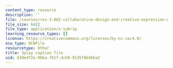 ```yaml
---
content_type: resource
description: ''
file: /courses/res-3-002-collaborative-design-and-creative-expression-with-arduino-microcontrollers-january-iap-2017/830ed72e96ba761fdcb99135f8b46ba2_2039257.srt
file_size: 6422
file_type: application/x-subrip
learning_resource_types: []
license: https://creativecommons.org/licenses/by-nc-sa/4.0/
ocw_type: OCWFile
resourcetype: Other
title: 3play caption file
uid: 830ed72e-96ba-761f-dcb9-9135f8b46ba2
---
```

